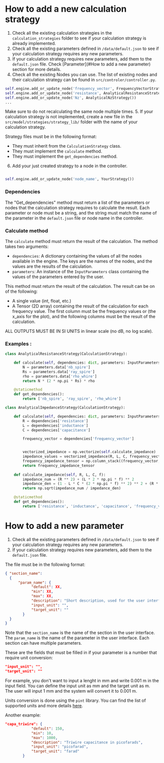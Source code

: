 
# How to add a new calculation strategy

1. Check all the existing calculation strategies in the `calculation_strategies` folder to see if your calculation strategy is already implemented.
2. Check all the existing parameters defined in `/data/default.json` to see if your calculation strategy requires any new parameters.
3. If your calculation strategy requires new parameters, add them to the `default.json` file. Check [Parameter](#How to add a new parameter) section for more details.
4. Check all the existing Nodes you can use. The list of existing nodes and their calculation strategy can be found in `src/controler/controller.py`.
```python
self.engine.add_or_update_node('frequency_vector', FrequencyVectorStrategy())
self.engine.add_or_update_node('resistance', AnalyticalResistanceStrategy())
self.engine.add_or_update_node('Nz', AnalyticalNzStrategy())
...
```
Make sure to do not recalculating the same node multiple times. 
5. If your calculation strategy is not implemented, create a new file in the `src/model/strategies/strategy_lib/` folder with the name of your calculation strategy.

Strategy files must be in the following format:
- They must inherit from the `CalculationStrategy` class.
- They must implement the `calculate` method.
- They must implement the `get_dependencies` method.


6. Add your just created strategy to a node in the controller. 
```python

self.engine.add_or_update_node('node_name', YourStrategy())

```
### Dependencies
The "Get_dependencies" method must return a list of the parameters or nodes that the calculation strategy requires to calculate the result.
Each parameter or node must be a string, and the string must match the name of the parameter in the `default.json` file or node name in the controller.

### Calculate method
The `calculate` method must return the result of the calculation. The method takes two arguments:
- `dependencies`: A dictionary containing the values of all the nodes available in the engine. The keys are the names of the nodes, and the values are the results of the calculation.
- `parameters`: An instance of the `InputParameters` class containing the values of the parameters entered by the user.

This method must return the result of the calculation. 
The result can be on of the following:
- A single value (int, float, etc.)
- A Tensor (2D array) containing the result of the calculation for each frequency value. The first column must be the frequency values or (the x_axis for the plot), and the following columns must be the result of the calculation.

ALL OUTPUTS MUST BE IN SI UNITS in linear scale (no dB, no log scale).


### Examples : 
```python
class AnalyticalResistanceStrategy(CalculationStrategy):

    def calculate(self, dependencies: dict, parameters: InputParameters):
        N = parameters.data['nb_spire']
        Rs = parameters.data['ray_spire']
        rho = parameters.data['rho_whire']
        return N * (2 * np.pi * Rs) * rho

    @staticmethod
    def get_dependencies():
        return ['nb_spire', 'ray_spire', 'rho_whire']
```

```python
class AnalyticalImpedanceStrategy(CalculationStrategy):

    def calculate(self, dependencies: dict, parameters: InputParameters):
        R = dependencies['resistance']
        L = dependencies['inductance']
        C = dependencies['capacitance']

        frequency_vector = dependencies['frequency_vector']


        vectorized_impedance = np.vectorize(self.calculate_impedance)
        impedance_values = vectorized_impedance(R, L, C, frequency_vector)
        frequency_impedance_tensor = np.column_stack((frequency_vector, impedance_values))
        return frequency_impedance_tensor
    
    def calculate_impedance(self, R, L, C, f):
        impedance_num = (R ** 2) + (L * 2 * np.pi * f) ** 2
        impedance_den = (1 - L * C * (2 * np.pi * f) ** 2) ** 2 + (R * C * (2 * np.pi * f)) ** 2
        return np.sqrt(impedance_num / impedance_den)

    @staticmethod
    def get_dependencies():
        return ['resistance', 'inductance', 'capacitance', 'frequency_vector']

```

# How to add a new parameter

1. Check all the existing parameters defined in `/data/default.json` to see if your calculation strategy requires any new parameters.
2. If your calculation strategy requires new parameters, add them to the `default.json` file.

The file must be in the following format:

```json
{ "section_name": 
  {
      "param_name": {
            "default": XX,
            "min": XX,
            "max": XX,
            "description": "Short description, used for the user interface",
            "input_unit": "",
            "target_unit": ""
        }
  }
}

```

Note that the `section_name` is the name of the section in the user interface. The `param_name` is the name of the parameter in the user interface.
Each section can have multiple parameters.

These are the fields that must be filled in if your parameter is a number that require unit conversion:

```json
"input_unit": "",
"target_unit": ""
```

For example, you don't want to input a lenght in mm and write 0.001 m in the input field. You can define the input unit as mm and the target unit as m. The user will input 1 mm and the system will convert it to 0.001 m.

Units conversion is done using the `pint` library. You can find the list of supported units and more details [here](https://pint.readthedocs.io/en/stable/index.html).

Another example:
```json
"capa_triwire": {
            "default": 150,
            "min": 10,
            "max": 1000,
            "description": "Triwire capacitance in picofarads",
            "input_unit": "picofarad",
            "target_unit": "farad"
        }
```

